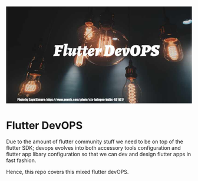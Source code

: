 ![image header](./media/image-header.jpg)

# Flutter DevOPS

Due to the amount of flutter community stuff we need to be on 
top of the flutter SDK; devops evolves into both accessory tools configuration and flutter app libary configuration so that we 
can dev and design flutter apps in fast fashion.

Hence, this repo covers this mixed flutter devOPS.